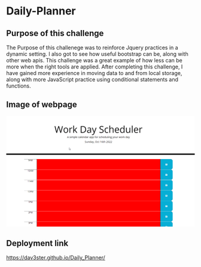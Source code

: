 # Daily-Planner

## Purpose of this challenge
The Purpose of this challenege was to reinforce Jquery practices in a dynamic setting. I also got to see how useful bootstrap can be, along with other web apis. This challenge was a great example of how less can be more when the right tools are applied. After completing this challenge, I have gained more experience in moving data to and from local storage, along with more JavaScript practice using conditional statements and functions. 

## Image of webpage
 
![Image](./assets/images/Readme%20img.png)

## Deployment link
https://dav3ster.github.io/Daily_Planner/
